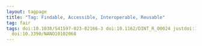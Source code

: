 ```yaml
---
layout: tagpage
title: "Tag: Findable, Accessible, Interoperable, Reusable"
tag: fair
tags: doi:10.1038/S41597-023-02166-3 doi:10.1162/DINT_R_00024 justdoi:10.1038/S41587-019-0080-8 doi:10.1038/S41597-024-03324-X
  doi:10.3390/NANO10102068
---
```

